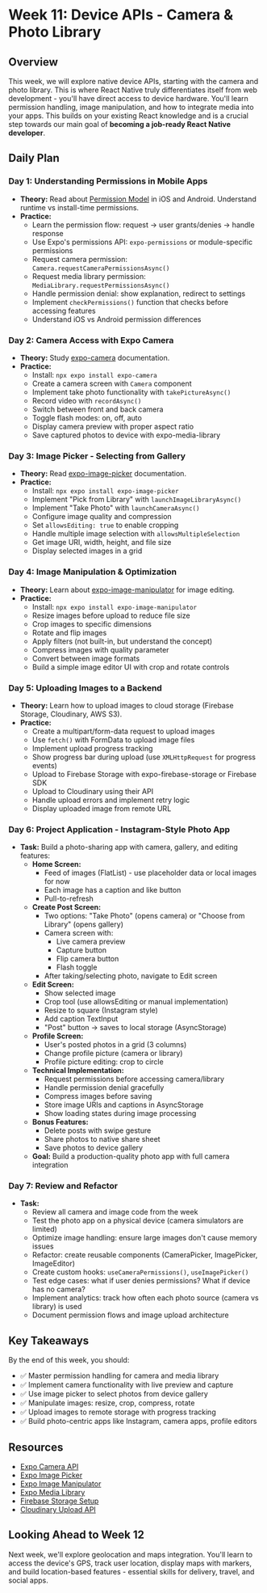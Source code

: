 # Week 11: Device APIs - Camera & Photo Library

## Overview

This week, we will explore native device APIs, starting with the camera and photo library. This is where React Native truly differentiates itself from web development - you'll have direct access to device hardware. You'll learn permission handling, image manipulation, and how to integrate media into your apps. This builds on your existing React knowledge and is a crucial step towards our main goal of **becoming a job-ready React Native developer**.

## Daily Plan

### Day 1: Understanding Permissions in Mobile Apps
*   **Theory:** Read about [Permission Model](https://docs.expo.dev/guides/permissions/) in iOS and Android. Understand runtime vs install-time permissions.
*   **Practice:**
    - Learn the permission flow: request → user grants/denies → handle response
    - Use Expo's permissions API: `expo-permissions` or module-specific permissions
    - Request camera permission: `Camera.requestCameraPermissionsAsync()`
    - Request media library permission: `MediaLibrary.requestPermissionsAsync()`
    - Handle permission denial: show explanation, redirect to settings
    - Implement `checkPermissions()` function that checks before accessing features
    - Understand iOS vs Android permission differences

### Day 2: Camera Access with Expo Camera
*   **Theory:** Study [expo-camera](https://docs.expo.dev/versions/latest/sdk/camera/) documentation.
*   **Practice:**
    - Install: `npx expo install expo-camera`
    - Create a camera screen with `Camera` component
    - Implement take photo functionality with `takePictureAsync()`
    - Record video with `recordAsync()`
    - Switch between front and back camera
    - Toggle flash modes: on, off, auto
    - Display camera preview with proper aspect ratio
    - Save captured photos to device with expo-media-library

### Day 3: Image Picker - Selecting from Gallery
*   **Theory:** Read [expo-image-picker](https://docs.expo.dev/versions/latest/sdk/imagepicker/) documentation.
*   **Practice:**
    - Install: `npx expo install expo-image-picker`
    - Implement "Pick from Library" with `launchImageLibraryAsync()`
    - Implement "Take Photo" with `launchCameraAsync()`
    - Configure image quality and compression
    - Set `allowsEditing: true` to enable cropping
    - Handle multiple image selection with `allowsMultipleSelection`
    - Get image URI, width, height, and file size
    - Display selected images in a grid

### Day 4: Image Manipulation & Optimization
*   **Theory:** Learn about [expo-image-manipulator](https://docs.expo.dev/versions/latest/sdk/imagemanipulator/) for image editing.
*   **Practice:**
    - Install: `npx expo install expo-image-manipulator`
    - Resize images before upload to reduce file size
    - Crop images to specific dimensions
    - Rotate and flip images
    - Apply filters (not built-in, but understand the concept)
    - Compress images with quality parameter
    - Convert between image formats
    - Build a simple image editor UI with crop and rotate controls

### Day 5: Uploading Images to a Backend
*   **Theory:** Learn how to upload images to cloud storage (Firebase Storage, Cloudinary, AWS S3).
*   **Practice:**
    - Create a multipart/form-data request to upload images
    - Use `fetch()` with FormData to upload image files
    - Implement upload progress tracking
    - Show progress bar during upload (use `XMLHttpRequest` for progress events)
    - Upload to Firebase Storage with expo-firebase-storage or Firebase SDK
    - Upload to Cloudinary using their API
    - Handle upload errors and implement retry logic
    - Display uploaded image from remote URL

### Day 6: Project Application - Instagram-Style Photo App
*   **Task:** Build a photo-sharing app with camera, gallery, and editing features:
    - **Home Screen:**
      - Feed of images (FlatList) - use placeholder data or local images for now
      - Each image has a caption and like button
      - Pull-to-refresh
    - **Create Post Screen:**
      - Two options: "Take Photo" (opens camera) or "Choose from Library" (opens gallery)
      - Camera screen with:
        - Live camera preview
        - Capture button
        - Flip camera button
        - Flash toggle
      - After taking/selecting photo, navigate to Edit screen
    - **Edit Screen:**
      - Show selected image
      - Crop tool (use allowsEditing or manual implementation)
      - Resize to square (Instagram style)
      - Add caption TextInput
      - "Post" button → saves to local storage (AsyncStorage)
    - **Profile Screen:**
      - User's posted photos in a grid (3 columns)
      - Change profile picture (camera or library)
      - Profile picture editing: crop to circle
    - **Technical Implementation:**
      - Request permissions before accessing camera/library
      - Handle permission denial gracefully
      - Compress images before saving
      - Store image URIs and captions in AsyncStorage
      - Show loading states during image processing
    - **Bonus Features:**
      - Delete posts with swipe gesture
      - Share photos to native share sheet
      - Save photos to device gallery
    - **Goal:** Build a production-quality photo app with full camera integration

### Day 7: Review and Refactor
*   **Task:**
    - Review all camera and image code from the week
    - Test the photo app on a physical device (camera simulators are limited)
    - Optimize image handling: ensure large images don't cause memory issues
    - Refactor: create reusable components (CameraPicker, ImagePicker, ImageEditor)
    - Create custom hooks: `useCameraPermissions()`, `useImagePicker()`
    - Test edge cases: what if user denies permissions? What if device has no camera?
    - Implement analytics: track how often each photo source (camera vs library) is used
    - Document permission flows and image upload architecture

## Key Takeaways

By the end of this week, you should:
- ✅ Master permission handling for camera and media library
- ✅ Implement camera functionality with live preview and capture
- ✅ Use image picker to select photos from device gallery
- ✅ Manipulate images: resize, crop, compress, rotate
- ✅ Upload images to remote storage with progress tracking
- ✅ Build photo-centric apps like Instagram, camera apps, profile editors

## Resources

- [Expo Camera API](https://docs.expo.dev/versions/latest/sdk/camera/)
- [Expo Image Picker](https://docs.expo.dev/versions/latest/sdk/imagepicker/)
- [Expo Image Manipulator](https://docs.expo.dev/versions/latest/sdk/imagemanipulator/)
- [Expo Media Library](https://docs.expo.dev/versions/latest/sdk/media-library/)
- [Firebase Storage Setup](https://firebase.google.com/docs/storage/react-native/start)
- [Cloudinary Upload API](https://cloudinary.com/documentation/upload_images)

## Looking Ahead to Week 12

Next week, we'll explore geolocation and maps integration. You'll learn to access the device's GPS, track user location, display maps with markers, and build location-based features - essential skills for delivery, travel, and social apps.
